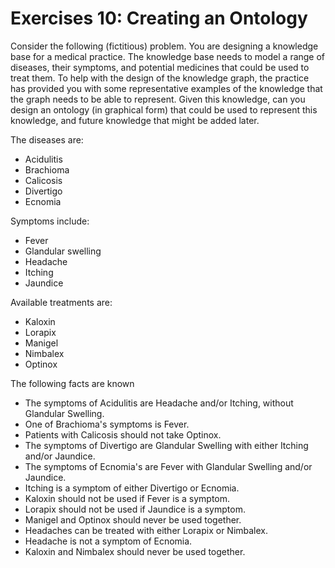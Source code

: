 # Exercises 10: Creating an Ontology

Consider the following (fictitious) problem. You are designing a knowledge base for a medical practice. The knowledge base needs to model a range of diseases, their symptoms, and potential medicines that could be used to treat them. To help with the design of the knowledge graph, the practice has provided you with some representative examples of the knowledge that the graph needs to be able to represent. Given this knowledge, can you design an ontology (in graphical form) that could be used to represent this knowledge, and future knowledge that might be added later.


The diseases are:

* Acidulitis
* Brachioma
* Calicosis
* Divertigo
* Ecnomia

Symptoms include:
* Fever
* Glandular swelling
* Headache
* Itching
* Jaundice

Available treatments are:
* Kaloxin
* Lorapix
* Manigel
* Nimbalex
* Optinox

The following facts are known
* The symptoms of Acidulitis are Headache and/or Itching, without Glandular Swelling.
* One of Brachioma's symptoms is Fever.
* Patients with Calicosis should not take Optinox.
* The symptoms of Divertigo are Glandular Swelling with either Itching and/or Jaundice.
* The symptoms of Ecnomia's are Fever with Glandular Swelling and/or Jaundice.
* Itching is a symptom of either Divertigo or Ecnomia.
* Kaloxin should not be used if Fever is a symptom.
* Lorapix should not be used if Jaundice is a symptom.
* Manigel and Optinox should never be used together.
* Headaches can be treated with either Lorapix or Nimbalex.
* Headache is not a symptom of Ecnomia.
* Kaloxin and Nimbalex should never be used together.
